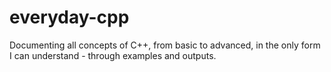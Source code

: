 # everyday-cpp
Documenting all concepts of C++, from basic to advanced, in the only form I can understand - through examples and outputs.
